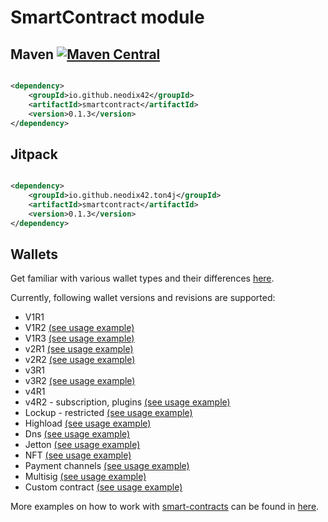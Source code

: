 # SmartContract module

## Maven [![Maven Central][maven-central-svg]][maven-central]

```xml

<dependency>
    <groupId>io.github.neodix42</groupId>
    <artifactId>smartcontract</artifactId>
    <version>0.1.3</version>
</dependency>
```

## Jitpack

```xml

<dependency>
    <groupId>io.github.neodix42.ton4j</groupId>
    <artifactId>smartcontract</artifactId>
    <version>0.1.3</version>
</dependency>
```

## Wallets

Get familiar with various wallet types and their differences [here](README-WALLETS.md).

Currently, following wallet versions and revisions are supported:

* V1R1
* V1R2 [(see usage example)](v1r2-example.md)
* V1R3 [(see usage example)](./src/test/java/org/ton/java/smartcontract/integrationtests/TestWalletV1R3DeployTransfer.java)
* v2R1 [(see usage example)](./src/test/java/org/ton/java/smartcontract/integrationtests/TestWalletV2R1DeployTransferShort.java)
* v2R2 [(see usage example)](./src/test/java/org/ton/java/smartcontract/integrationtests/TestWalletV2R2DeployTransferShort.java)
* v3R1
* v3R2 [(see usage example)](./src/test/java/org/ton/java/smartcontract/integrationtests/TestWalletV3R2DeployTransferShort.java)
* v4R1
* v4R2 - subscription, plugins [(see usage example)](plugin-example.md)
* Lockup - restricted [(see usage example)](./src/test/java/org/ton/java/smartcontract/integrationtests/TestLockupWalletDeployTransfer.java)
* Highload [(see usage example)](./src/test/java/org/ton/java/smartcontract/integrationtests/TestWalletV2Highload.java) 
* Dns [(see usage example)](dns-example.md)
* Jetton [(see usage example)](jetton-example.md)
* NFT [(see usage example)](nft-example.md)
* Payment channels [(see usage example)](./src/test/java/org/ton/java/smartcontract/integrationtests/TestPayments.java) 
* Multisig [(see usage example)](./src/test/java/org/ton/java/smartcontract/integrationtests/TestWalletMultisig.java)
* Custom contract [(see usage example)](custom-smc-example.md)


More examples on how to work with [smart-contracts](../smartcontract/src/main/java/org/ton/java/smartcontract) can be
found in [here](../smartcontract/src/test/java/org/ton/java/smartcontract).

[maven-central-svg]: https://img.shields.io/maven-central/v/io.github.neodix42/smartcontract

[maven-central]: https://mvnrepository.com/artifact/io.github.neodix42/smartcontract

[ton-svg]: https://img.shields.io/badge/Based%20on-TON-blue

[ton]: https://ton.org